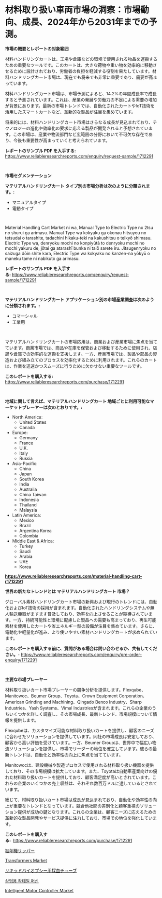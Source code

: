 <p><h1>材料取り扱い車両市場の洞察：市場動向、成長、2024年から2031年までの予測。</h1></p><p><strong>市場の概要とレポートの対象範囲</strong></p>
<p><p>材料ハンドリングカートは、工場や倉庫などの環境で使用される物品を運搬するための重要なツールです。このカートは、大きな荷物や重い物を効率的に移動させるために設計されており、労働者の負担を軽減する役割を果たしています。材料ハンドリングカート市場は、現在でも将来でも非常に重要であり、需要が高まっています。</p><p>材料ハンドリングカート市場は、市場予測によると、14.2%の年間成長率で成長すると予測されています。これは、産業の発展や労働力の不足による需要の増加が背景にあります。最新の市場トレンドでは、自動化されたカートやIoT技術を活用したスマートカートなど、革新的な製品が注目を集めています。</p><p>将来的には、材料ハンドリングカート市場はさらなる成長が見込まれており、テクノロジーの進化や効率化の要求に応える製品が開発されると予想されています。この市場は、産業や物流部門など広範囲の分野において不可欠な存在であり、今後も重要性が高まっていくと考えられています。</p></p>
<p><strong>レポートのサンプル PDF を入手する:</strong> <a href="https://www.reliableresearchreports.com/enquiry/request-sample/1712291">https://www.reliableresearchreports.com/enquiry/request-sample/1712291</a></p>
<p>&nbsp;</p>
<p><strong>市場セグメンテーション</strong></p>
<p><strong>マテリアルハンドリングカート タイプ別の市場分析は次のように分類されます。:</strong></p>
<p><ul><li>マニュアルタイプ</li><li>電動タイプ</li></ul></p>
<p>&nbsp;</p>
<p><p>Material Handling Cart Market ni wa, Manual Type to Electric Type no 2tsu no shurui ga arimasu. Manual Type wa kokyaku ga okonau hitsuyou no tetsudai o tarashite, tadachini hikaku-teki na kakushitsu o teikyō shimasu. Electric Type wa, denryoku mochi no konpiyūtā to denryoku mochi no mochi yakuru de, jōtai ga atarashī bunka ni taiō sarete iru. Jitsugenryoku no saizuga dōin shite kara, Electric Type wa kokyaku no kanzen-na yōkyū o maneku tame ni nabikuto ga arimasu.</p></p>
<p><strong>レポートのサンプル PDF を入手する:</strong>&nbsp;<a href="https://www.reliableresearchreports.com/enquiry/request-sample/1712291">https://www.reliableresearchreports.com/enquiry/request-sample/1712291</a></p>
<p>&nbsp;</p>
<p><strong> マテリアルハンドリングカート アプリケーション別の市場産業調査は次のように分類されます。:</strong></p>
<p><ul><li>コマーシャル</li><li>工業用</li></ul></p>
<p>&nbsp;</p>
<p><p>マテリアルハンドリングカートの市場応用は、商業および産業市場に焦点を当てています。商業市場では、商品や在庫を保管および移動するために使用され、店舗や倉庫での効率的な運搬を支援します。一方、産業市場では、製品や部品の製造および組み立てのプロセスを効率化するために利用されます。これらのカートは、作業を迅速かつスムーズに行うために欠かせない重要なツールです。</p></p>
<p><strong>このレポートを購入する:</strong>&nbsp; <a href="https://www.reliableresearchreports.com/purchase/1712291">https://www.reliableresearchreports.com/purchase/1712291</a></p>
<p>&nbsp;</p>
<p><strong>地域に関して言えば、マテリアルハンドリングカート 地域ごとに利用可能なマーケットプレーヤーは次のとおりです。:</strong></p>
<p><ul>
    <li>
        North America:
        <ul>
            <li>United States</li>
            <li>Canada</li>
        </ul>
    </li>
    <li>
        Europe:
        <ul>
            <li>Germany</li>
            <li>France</li>
            <li>U.K.</li>
            <li>Italy</li>
            <li>Russia</li>
        </ul>
    </li>
    <li>
        Asia-Pacific:
        <ul>
            <li>China</li>
            <li>Japan</li>
            <li>South Korea</li>
            <li>India</li>
            <li>Australia</li>
            <li>China Taiwan</li>
            <li>Indonesia</li>
            <li>Thailand</li>
            <li>Malaysia</li>
        </ul>
    </li>
    <li>
        Latin America:
        <ul>
            <li>Mexico</li>
            <li>Brazil</li>
            <li>Argentina Korea</li>
            <li>Colombia</li>
        </ul>
    </li>
    <li>
        Middle East & Africa:
        <ul>
            <li>Turkey</li>
            <li>Saudi</li>
            <li>Arabia</li>
            <li>UAE</li>
            <li>Korea</li>
        </ul>
    </li>
    </ul></p>
<p><strong><a href="https://www.reliableresearchreports.com/material-handling-cart-r1712291">https://www.reliableresearchreports.com/material-handling-cart-r1712291</a></strong>&nbsp;</p>
<p><strong>世界の新たなトレンドとは マテリアルハンドリングカート 市場？</strong></p>
<p><p>グローバル素材ハンドリングカート市場の新興および現行のトレンドには、自動化およびIoT技術の採用が含まれます。自動化されたハンドリングシステムや無人輸送機器がますます普及しており、効率を向上させることが期待されています。一方、持続可能性と環境に配慮した製品への需要も高まっており、再生可能素材を使用したカートや省エネルギー型の設備が注目を集めています。さらに、電動化や軽量化が進み、より使いやすい素材ハンドリングカートが求められています。</p></p>
<p><strong>このレポートを購入する前に、質問がある場合は問い合わせるか、共有してください。</strong>- <a href="https://www.reliableresearchreports.com/enquiry/pre-order-enquiry/1712291">https://www.reliableresearchreports.com/enquiry/pre-order-enquiry/1712291</a></p>
<p>&nbsp;</p>
<p><strong>主要な市場プレーヤー</strong></p>
<p><p>材料取り扱いカート市場プレーヤーの競争分析を提供します。Flexqube、Manitowoc、Beumer Group、Toyota、Crown Equipment Corporation、American Grinding and Machining、Qingado Benco Industry、Sharp Industries、Yash Systems、Vimal Industriesが含まれます。これらの企業のうちいくつかを詳しく調査し、その市場成長、最新トレンド、市場規模について情報を提供します。</p><p>Flexqubeは、カスタマイズ可能な材料取り扱いカートを提供し、顧客のニーズに合わせたソリューションを提供しています。同社の市場成長は安定しており、顧客から高い評価を受けています。一方、Beumer Groupは、世界中で幅広い物流ソリューションを提供し、市場でリーダーの地位を確立しています。彼らの最新トレンドは、自動化と効率性の向上に焦点を当てています。</p><p>Manitowocは、建設機械や製造プロセスで使用される材料取り扱い機器を提供しており、その市場規模は拡大しています。また、Toyotaは自動車産業向けの優れた材料取り扱いカートを提供しており、顧客満足度が高いとされています。これらの企業のいくつかの売上収益は、それぞれ数百万ドルに達しているとされています。</p><p>総じて、材料取り扱いカート市場は成長が見込まれており、自動化や効率性の向上が重要なトレンドとなっています。競合他社間の差別化と顧客重視のソリューション提供が成功の鍵となります。これらの企業は、顧客ニーズに応えるための革新的な製品開発やサービス提供に注力しており、市場での地位を強化しています。</p></p>
<p><strong>このレポートを購入する:</strong>&nbsp;&nbsp;<a href="https://www.reliableresearchreports.com/purchase/1712291">https://www.reliableresearchreports.com/purchase/1712291</a></p>
<p><p><a href="https://medium.com/@murraycod1929/%E3%82%B7%E3%83%A7%E3%83%99%E3%83%AB%E3%83%AD%E3%83%BC%E3%83%91%E3%83%BC%E5%B8%82%E5%A0%B4-%E7%A8%AE%E9%A1%9E-%E3%82%A2%E3%83%97%E3%83%AA%E3%82%B1%E3%83%BC%E3%82%B7%E3%83%A7%E3%83%B3-%E5%9C%B0%E7%90%86%E3%81%AB%E3%82%88%E3%82%8B%E5%8C%85%E6%8B%AC%E7%9A%84%E8%A9%95%E4%BE%A1-a402bc6d3847">掘削機リッパー</a></p><p><a href="https://github.com/Airanohannonzb68e5pb53oc1/Market-Research-Report-List-2/blob/main/transformers-market.md">Transformers Market</a></p><p><a href="https://medium.com/@alletty768546/%E6%B6%B2%E4%BD%93%E7%94%9F%E6%A4%9C%E5%90%91%E3%81%91%E3%81%AE%E8%A1%80%E6%B6%B2%E6%8E%A1%E5%8F%96%E3%83%81%E3%83%A5%E3%83%BC%E3%83%96%E3%81%AE%E5%B8%82%E5%A0%B4%E8%A6%8F%E6%A8%A1-cagr-%E3%83%88%E3%83%AC%E3%83%B3%E3%83%89-2024-2030-da8bdc135b1b">リキッドバイオプシー用採血チューブ</a></p><p><a href="https://medium.com/@costelcaramitru2022/%EC%83%81%EC%97%85%EC%9A%A9-%EC%B9%B5%ED%85%8C%EC%9D%BC-%EB%A8%B8%EC%8B%A0-%EC%8B%9C%EC%9E%A5-%EA%B2%BD%EC%9F%81-%EB%B6%84%EC%84%9D-%EC%8B%9C%EC%9E%A5-%ED%8A%B8%EB%A0%8C%EB%93%9C%EC%99%80-2031%EB%85%84%EA%B9%8C%EC%A7%80%EC%9D%98-%EC%98%88%EC%B8%A1-3dcfa3b680e3">상업용 칵테일 머신</a></p><p><a href="https://github.com/fiixsa/Market-Research-Report-List-2/blob/main/intelligent-motor-controller-market.md">Intelligent Motor Controller Market</a></p></p>